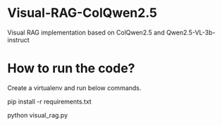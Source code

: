 # Visual-RAG-ColQwen2.5
Visual RAG implementation based on ColQwen2.5 and Qwen2.5-VL-3b-instruct

# How to run the code?
Create a virtualenv and run below commands.

pip install -r requirements.txt

python visual_rag.py
